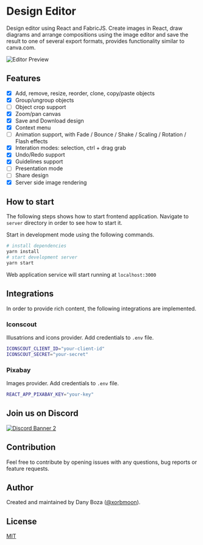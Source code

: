 # Design Editor

Design editor using React and FabricJS. Create images in React, draw diagrams and arrange compositions using the image editor and save the result to one of several export formats, provides functionality similar to canva.com.

![Editor Preview](https://i.ibb.co/12S7x7n/Screenshot-select-area-20210528170059.png)

## Features

- [x] Add, remove, resize, reorder, clone, copy/paste objects
- [x] Group/ungroup objects
- [ ] Object crop support
- [x] Zoom/pan canvas
- [x] Save and Download design
- [x] Context menu
- [ ] Animation support, with Fade / Bounce / Shake / Scaling / Rotation / Flash effects
- [x] Interation modes: selection, ctrl + drag grab
- [x] Undo/Redo support
- [x] Guidelines support
- [ ] Presentation mode
- [ ] Share design
- [x] Server side image rendering

## How to start

The following steps shows how to start frontend application. Navigate to `server` directory in order to see how to start it.

Start in development mode using the following commands.

```sh
# install dependencies
yarn install
# start development server
yarn start
```

Web application service will start running at `localhost:3000`

## Integrations

In order to provide rich content, the following integrations are implemented.

### Iconscout

Illusatrions and icons provider. Add credentials to `.env` file.

```sh
ICONSCOUT_CLIENT_ID="your-client-id"
ICONSCOUT_SECRET="your-secret"
```

### Pixabay

Images provider. Add credentials to `.env` file.

```sh
REACT_APP_PIXABAY_KEY="your-key"
```


## Join us on Discord

<p>
    <a href="https://discord.gg/HqyXEhkXNZ">
        <img src="https://discordapp.com/api/guilds/898955692491309126/widget.png?style=banner2" alt="Discord Banner 2"/>
    </a>
</p>

## Contribution

Feel free to contribute by opening issues with any questions, bug reports or feature requests.

## Author

Created and maintained by Dany Boza ([@xorbmoon](https://twitter.com/xorbmoon)).

## License

[MIT](LICENSE)
